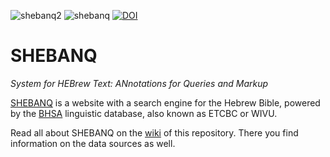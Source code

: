 ![shebanq2](https://raw.github.com/etcbc/shebanq/master/static/images/shebanq_logo.png)
![shebanq](https://raw.github.com/etcbc/shebanq/master/static/images/shebanq.png)
[![DOI](https://zenodo.org/badge/14582815.svg)](https://zenodo.org/badge/latestdoi/14582815)

SHEBANQ
=======

*System for HEBrew Text: ANnotations for Queries and Markup*

[SHEBANQ](http://shebanq.ancient-data.org) is a website with a search engine for the Hebrew Bible, powered by the
[BHSA](https://github.com/ETCBC/bhsa) linguistic database, also known as ETCBC or WIVU.

Read all about SHEBANQ on the [wiki](https://github.com/ETCBC/shebanq/wiki) of this repository.
There you find information on the data sources as well.
